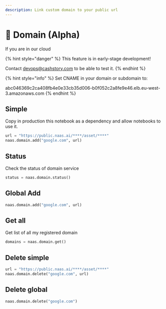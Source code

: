```yaml
---
description: Link custom domain to your public url
---
```


# 🏰 Domain (Alpha)

If you are in our cloud&#x20;

{% hint style="danger" %}
This feature is in early-stage development!&#x20;

Contact devops@cashstory.com  to be able to test it.
{% endhint %}

{% hint style="info" %}
Set CNAME in your domain or subdomain to: ` `

abc046369c2ca408fb4e0e33cb35d006-b0f052c2a8fe9e46.elb.eu-west-3.amazonaws.com
{% endhint %}

## Simple

Copy in production this notebook as a dependency and allow notebooks to use it.&#x20;

```python
url = "https://public.naas.ai/****/asset/****"
naas.domain.add("google.com", url)
```

## Status

Check the status of domain service

```python
status = naas.domain.status()
```

## Global Add

```python
naas.domain.add("google.com", url)
```

## Get all

Get list of all my registered domain

```python
domains = naas.domain.get()
```

## Delete simple

```python
url = "https://public.naas.ai/****/asset/****"
naas.domain.delete("google.com", url)
```

## Delete global

```python
naas.domain.delete("google.com")
```
